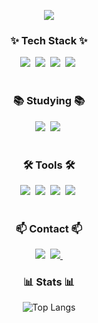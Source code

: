 <p align='center'>
    <img src="https://capsule-render.vercel.app/api?type=waving&color=BFFD9F&height=300&section=header&text=Welcome%20to%20twobean%20github&fontSize=50&animation=fadeIn&fontAlignY=38"/>
</p>

<!--내용 부분-->
<h3 align="center">✨ Tech Stack ✨</h3>
<div align="center">
  <img src="https://img.shields.io/badge/javascript-F7DF1E.svg?style=for-the-badge&logo=javascript&logoColor=20232a" />&nbsp
  <img src="https://img.shields.io/badge/html5-E34F26.svg?style=for-the-badge&logo=html5&logoColor=white" />&nbsp
  <img src="https://img.shields.io/badge/css3-1572B6.svg?style=for-the-badge&logo=css3&logoColor=white" />&nbsp
  <img src="https://img.shields.io/badge/python-3670A0?style=for-the-badge&logo=python&logoColor=ffdd54" />&nbsp
</div>

<br>

<h3 align="center">📚 Studying 📚</h3>
<div align="center">
  <img src="https://img.shields.io/badge/Java-F24E1E.svg?style=for-the-badge" />&nbsp
  <img src="https://img.shields.io/badge/Kotlin-7F52FF.svg?style=for-the-badge&logo=kotlin&logoColor=blue" />&nbsp
</div>

<br>

<h3 align="center">🛠 Tools 🛠</h3>
<div align="center">
  <img src="https://img.shields.io/badge/git-F05033.svg?style=for-the-badge&logo=git&logoColor=white" />&nbsp
  <img src="https://img.shields.io/badge/github-181717.svg?style=for-the-badge&logo=github&logoColor=white" />&nbsp
  <img src="https://img.shields.io/badge/Notion-F3F3F3.svg?style=for-the-badge&logo=notion&logoColor=black" />&nbsp
  <img src="https://img.shields.io/badge/VSCode-2C2C32.svg?style=for-the-badge&logo=visual-studio-code&logoColor=22ABF3" />&nbsp
</div>

<br>

<h3 align="center">📫 Contact 📫</h3>
<div align="center">
    <img src="https://img.shields.io/badge/twobean-5865F2?style=for-the-badge&logo=discord&logoColor=white" />&nbsp
  </a>
  <a href="mailto:twobean125@gmail.com">
    <img
      src="https://img.shields.io/badge/twobean125@gmail.com-D14836?style=for-the-badge&logo=gmail&logoColor=white"/>&nbsp
  </a>
</div>

<h3 align="center">📊 Stats 📊</h3>
<div align="center">
  
  ![Top Langs](https://github-readme-stats.vercel.app/api/top-langs/?username=two6ean&layout=compact)
</div>
